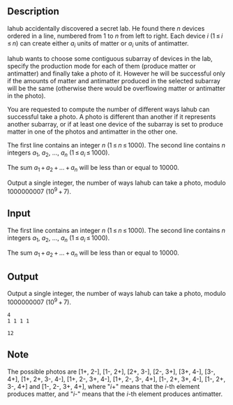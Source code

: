 ## Description

<div><p>Iahub accidentally discovered a secret lab. He found there <span class="tex-span"><i>n</i></span> devices ordered in a line, numbered from <span class="tex-span">1</span> to <span class="tex-span"><i>n</i></span> from left to right. Each device <span class="tex-span"><i>i</i></span> <span class="tex-span">(1 ≤ <i>i</i> ≤ <i>n</i>)</span> can create either <span class="tex-span"><i>a</i><sub class="lower-index"><i>i</i></sub></span> units of matter or <span class="tex-span"><i>a</i><sub class="lower-index"><i>i</i></sub></span> units of antimatter. </p><p>Iahub wants to choose some contiguous subarray of devices in the lab, specify the production mode for each of them (produce matter or antimatter) and finally take a photo of it. However he will be successful only if the amounts of matter and antimatter produced in the selected subarray will be the same (otherwise there would be overflowing matter or antimatter in the photo). </p><p>You are requested to compute the number of different ways Iahub can successful take a photo. A photo is different than another if it represents another subarray, or if at least one device of the subarray is set to produce matter in one of the photos and antimatter in the other one.</p></div><div class="input-specification"><p>The first line contains an integer <span class="tex-span"><i>n</i></span> <span class="tex-span">(1 ≤ <i>n</i> ≤ 1000)</span>. The second line contains <span class="tex-span"><i>n</i></span> integers <span class="tex-span"><i>a</i><sub class="lower-index">1</sub></span>, <span class="tex-span"><i>a</i><sub class="lower-index">2</sub></span>, ..., <span class="tex-span"><i>a</i><sub class="lower-index"><i>n</i></sub></span> <span class="tex-span">(1 ≤ <i>a</i><sub class="lower-index"><i>i</i></sub> ≤ 1000)</span>.</p><p>The sum <span class="tex-span"><i>a</i><sub class="lower-index">1</sub> + <i>a</i><sub class="lower-index">2</sub> + ... + <i>a</i><sub class="lower-index"><i>n</i></sub></span> will be less than or equal to <span class="tex-span">10000</span>.</p></div><div class="output-specification"><p>Output a single integer, the number of ways Iahub can take a photo, modulo <span class="tex-span">1000000007</span> (<span class="tex-span">10<sup class="upper-index">9</sup> + 7</span>).</p></div>

## Input

<p>The first line contains an integer <span class="tex-span"><i>n</i></span> <span class="tex-span">(1 ≤ <i>n</i> ≤ 1000)</span>. The second line contains <span class="tex-span"><i>n</i></span> integers <span class="tex-span"><i>a</i><sub class="lower-index">1</sub></span>, <span class="tex-span"><i>a</i><sub class="lower-index">2</sub></span>, ..., <span class="tex-span"><i>a</i><sub class="lower-index"><i>n</i></sub></span> <span class="tex-span">(1 ≤ <i>a</i><sub class="lower-index"><i>i</i></sub> ≤ 1000)</span>.</p><p>The sum <span class="tex-span"><i>a</i><sub class="lower-index">1</sub> + <i>a</i><sub class="lower-index">2</sub> + ... + <i>a</i><sub class="lower-index"><i>n</i></sub></span> will be less than or equal to <span class="tex-span">10000</span>.</p>

## Output

<p>Output a single integer, the number of ways Iahub can take a photo, modulo <span class="tex-span">1000000007</span> (<span class="tex-span">10<sup class="upper-index">9</sup> + 7</span>).</p>





```input1
4
1 1 1 1

```




```output1
12

```



## Note

<p>The possible photos are [1+, 2-], [1-, 2+], [2+, 3-], [2-, 3+], [3+, 4-], [3-, 4+], [1+, 2+, 3-, 4-], [1+, 2-, 3+, 4-], [1+, 2-, 3-, 4+], [1-, 2+, 3+, 4-], [1-, 2+, 3-, 4+] and [1-, 2-, 3+, 4+], where "<span class="tex-span"><i>i</i></span>+" means that the <span class="tex-span"><i>i</i></span>-th element produces matter, and "<span class="tex-span"><i>i</i></span>-" means that the <span class="tex-span"><i>i</i></span>-th element produces antimatter.</p>
